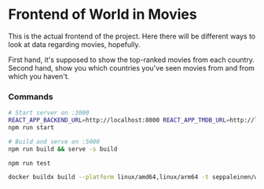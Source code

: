 # Frontend of World in Movies

This is the actual frontend of the project.
Here there will be different ways to look at data regarding movies, hopefully.

First hand, it's supposed to show the top-ranked movies from each country.
Second hand, show you which countries you've seen movies from and from which you haven't.


### Commands

```bash
# Start server on :3000
REACT_APP_BACKEND_URL=http://localhost:8000 REACT_APP_TMDB_URL=http://localhost:8020 REACT_APP_NEO_URL=http://localhost:8082 npm start
npm run start

# Build and serve on :5000
npm run build && serve -s build

npm run test

```

```bash
docker buildx build --platform linux/amd64,linux/arm64 -t seppaleinen/worldinmovies_webapp:latest .
```

